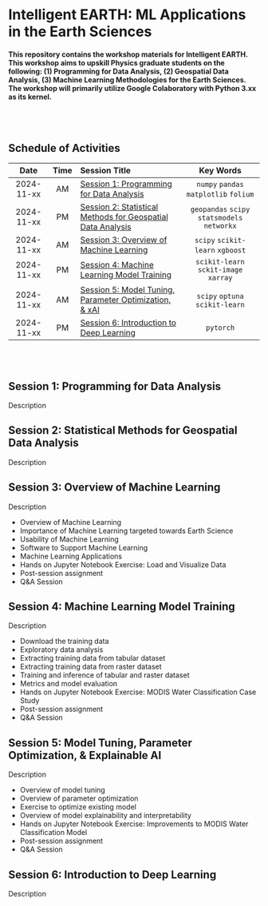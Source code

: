 # Intelligent EARTH: ML Applications in the Earth Sciences
#### This repository contains the workshop materials for Intelligent EARTH. This workshop aims to upskill Physics graduate students on the following: (1) Programming for Data Analysis, (2) Geospatial Data Analysis, (3) Machine Learning Methodologies for the Earth Sciences. The workshop will primarily utilize Google Colaboratory with Python 3.xx as its kernel.

<br> </br>

## Schedule of Activities

| Date | Time | Session Title | Key Words |
| :---: | :---: | :--- |  :---: |
| 2024-11-xx | AM | [Session 1: Programming for Data Analysis](https://github.com/castred/Intelligent-EARTH/tree/main/session-1) | `numpy` `pandas` `matplotlib` `folium` |
| 2024-11-xx | PM | [Session 2: Statistical Methods for Geospatial Data Analysis](https://github.com/castred/Intelligent-EARTH/tree/main/session-2) | `geopandas` `scipy` `statsmodels` `networkx` |
| 2024-11-xx | AM | [Session 3: Overview of Machine Learning](https://github.com/castred/Intelligent-EARTH/tree/main/session-3) | `scipy` `scikit-learn` `xgboost` |
| 2024-11-xx | PM | [Session 4: Machine Learning Model Training](https://github.com/castred/Intelligent-EARTH/tree/main/session-4) |  `scikit-learn` `sckit-image` `xarray`  |
| 2024-11-xx | AM | [Session 5: Model Tuning, Parameter Optimization, & xAI](https://github.com/castred/Intelligent-EARTH/tree/main/session-5) | `scipy` `optuna` `scikit-learn` |
| 2024-11-xx | PM | [Session 6: Introduction to Deep Learning](https://github.com/castred/Intelligent-EARTH/tree/main/session-6) | `pytorch` |

<br> </br>

## Session 1: Programming for Data Analysis
Description

## Session 2: Statistical Methods for Geospatial Data Analysis
Description

## Session 3: Overview of Machine Learning
Description

* Overview of Machine Learning
* Importance of Machine Learning targeted towards Earth Science
* Usability of Machine Learning
* Software to Support Machine Learning
* Machine Learning Applications
* Hands on Jupyter Notebook Exercise: Load and Visualize Data
* Post-session assignment
* Q&A Session

## Session 4: Machine Learning Model Training
Description

* Download the training data
* Exploratory data analysis
* Extracting training data from tabular dataset
* Extracting training data from raster dataset
* Training and inference of tabular and raster dataset
* Metrics and model evaluation
* Hands on Jupyter Notebook Exercise: MODIS Water Classification Case Study
* Post-session assignment
* Q&A Session

## Session 5: Model Tuning, Parameter Optimization, & Explainable AI
Description

* Overview of model tuning
* Overview of parameter optimization
* Exercise to optimize existing model
* Overview of model explainability and interpretability
* Hands on Jupyter Notebook Exercise: Improvements to MODIS Water Classification Model
* Post-session assignment
* Q&A Session

## Session 6: Introduction to Deep Learning
Description
